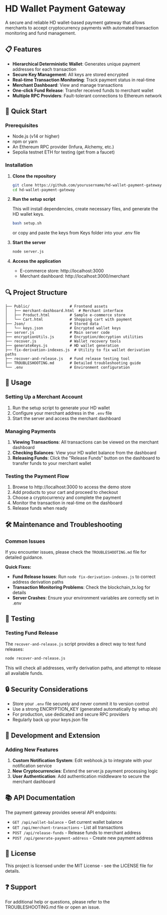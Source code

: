 # HD Wallet Payment Gateway

A secure and reliable HD wallet-based payment gateway that allows merchants to accept cryptocurrency payments with automated transaction monitoring and fund management.

## 📋 Features

- **Hierarchical Deterministic Wallet**: Generates unique payment addresses for each transaction
- **Secure Key Management**: All keys are stored encrypted
- **Real-time Transaction Monitoring**: Track payment status in real-time
- **Merchant Dashboard**: View and manage transactions
- **One-click Fund Release**: Transfer received funds to merchant wallet
- **Multiple RPC Providers**: Fault-tolerant connections to Ethereum network

## 🚀 Quick Start

### Prerequisites

- Node.js (v14 or higher)
- npm or yarn
- An Ethereum RPC provider (Infura, Alchemy, etc.)
- Sepolia testnet ETH for testing (get from a faucet)

### Installation

1. **Clone the repository**

   ```bash
   git clone https://github.com/yourusername/hd-wallet-payment-gateway.git
   cd hd-wallet-payment-gateway
   ```

2. **Run the setup script**

   This will install dependencies, create necessary files, and generate the HD wallet keys.

   ```bash
   bash setup.sh
   ```

   or copy and paste the keys from Keys folder into your .env file

3. **Start the server**

   ```bash
   node server.js
   ```

4. **Access the application**

   - E-commerce store: http://localhost:3000
   - Merchant dashboard: http://localhost:3000/merchant

## 🔍 Project Structure

```
├── Public/                  # Frontend assets
│   ├── merchant-dashboard.html  # Merchant interface
│   ├── Product.html         # Sample e-commerce store
│   └── Cart.html            # Shopping cart with payment
├── Json/                    # Stored data
│   └── keys.json            # Encrypted wallet keys
├── server.js                # Main server code
├── encryptionUtils.js       # Encryption/decryption utilities
├── recover.js               # Wallet recovery tools
├── generateKeys.js          # HD wallet generation
├── fix-derivation-indexes.js  # Utility to fix wallet derivation paths
├── recover-and-release.js   # Fund release testing tool
├── TROUBLESHOOTING.md       # Detailed troubleshooting guide
└── .env                     # Environment configuration
```

## 💼 Usage

### Setting Up a Merchant Account

1. Run the setup script to generate your HD wallet
2. Configure your merchant address in the `.env` file
3. Start the server and access the merchant dashboard

### Managing Payments

1. **Viewing Transactions**: All transactions can be viewed on the merchant dashboard
2. **Checking Balances**: View your HD wallet balance from the dashboard
3. **Releasing Funds**: Click the "Release Funds" button on the dashboard to transfer funds to your merchant wallet

### Testing the Payment Flow

1. Browse to http://localhost:3000 to access the demo store
2. Add products to your cart and proceed to checkout
3. Choose a cryptocurrency and complete the payment
4. Monitor the transaction in real-time on the dashboard
5. Release funds when ready

## 🛠 Maintenance and Troubleshooting

### Common Issues

If you encounter issues, please check the `TROUBLESHOOTING.md` file for detailed guidance.

**Quick Fixes:**

- **Fund Release Issues**: Run `node fix-derivation-indexes.js` to correct address derivation paths
- **Transaction Monitoring Problems**: Check the blockchain_tx.log for details
- **Server Crashes**: Ensure your environment variables are correctly set in .env

## 🧪 Testing

### Testing Fund Release

The `recover-and-release.js` script provides a direct way to test fund releases:

```bash
node recover-and-release.js
```

This will check all addresses, verify derivation paths, and attempt to release all available funds.

## 🔒 Security Considerations

- Store your `.env` file securely and never commit it to version control
- Use a strong ENCRYPTION_KEY (generated automatically by setup.sh)
- For production, use dedicated and secure RPC providers
- Regularly back up your keys.json file

## 📝 Development and Extension

### Adding New Features

1. **Custom Notification System**: Edit webhook.js to integrate with your notification service
2. **New Cryptocurrencies**: Extend the server.js payment processing logic
3. **User Authentication**: Add authentication middleware to secure the merchant dashboard

## 📚 API Documentation

The payment gateway provides several API endpoints:

- `GET /api/wallet-balance` - Get current wallet balance
- `GET /api/merchant-transactions` - List all transactions
- `POST /api/release-funds` - Release funds to merchant address
- `POST /api/generate-payment-address` - Create new payment address

## 📜 License

This project is licensed under the MIT License - see the LICENSE file for details.

## ❓ Support

For additional help or questions, please refer to the TROUBLESHOOTING.md file or open an issue.
